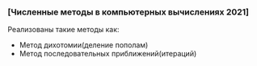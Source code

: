 ### [Численные методы в компьютерных вычислениях 2021] ###

Реализованы такие методы как:
+ Метод дихотомии(деление пополам)
+ Метод последовательных приближений(итераций)
